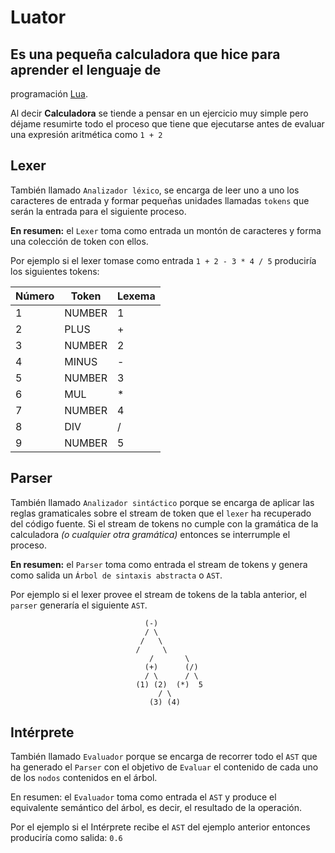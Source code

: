 # Luator

## Es una pequeña calculadora que hice para aprender el lenguaje de
programación [Lua](https://www.lua.org/).


Al decir **Calculadora** se tiende a pensar en un ejercicio muy simple pero
déjame resumirte todo el proceso que tiene que ejecutarse antes de evaluar
una expresión aritmética como `1 + 2`

## Lexer

También llamado `Analizador léxico`, se encarga de leer uno a uno los
caracteres de entrada y formar pequeñas unidades llamadas `tokens` que serán
la entrada para el siguiente proceso.

**En resumen:** el `Lexer` toma como entrada un montón de caracteres y forma una
colección de token con ellos.

Por ejemplo si el lexer tomase como entrada `1 + 2 - 3 * 4 / 5` produciría los
siguientes tokens:

| Número | Token | Lexema |
| ------ | ----- | ------ |
|   1    | NUMBER | 1 |
|   2    | PLUS | + |
|   3    | NUMBER | 2 |
|   4    | MINUS | - |
|   5    | NUMBER | 3 |
|   6    | MUL | * |
|   7    | NUMBER | 4 |
|   8    | DIV | / |
|   9    | NUMBER | 5 |

## Parser

También llamado `Analizador sintáctico` porque se encarga de aplicar las
reglas gramaticales sobre el stream de token que el `lexer` ha recuperado
del código fuente. Si el stream de tokens no cumple con la gramática de la
calculadora _(o cualquier otra gramática)_ entonces se interrumple el proceso.

**En resumen:** el `Parser` toma como entrada el stream de tokens y genera como
salida un `Árbol de sintaxis abstracta` o `AST`.

Por ejemplo si el lexer provee el stream de tokens de la tabla anterior, el 
`parser` generaría el siguiente `AST`.

								  (-)
								  / \
								 /   \
								/     \
							       /       \
							      (+)      (/)
							      / \      / \ 
							    (1) (2)  (*)  5
								     / \
								   (3) (4)

## Intérprete

También llamado `Evaluador` porque se encarga de recorrer todo el `AST` que ha
generado el `Parser` con el objetivo de `Evaluar` el contenido de cada uno de
los `nodos` contenidos en el árbol.

En resumen: el `Evaluador` toma como entrada el `AST` y produce el equivalente
semántico del árbol, es decir, el resultado de la operación.

Por el ejemplo si el Intérprete recibe el `AST` del ejemplo anterior entonces
produciría como salida: `0.6`
